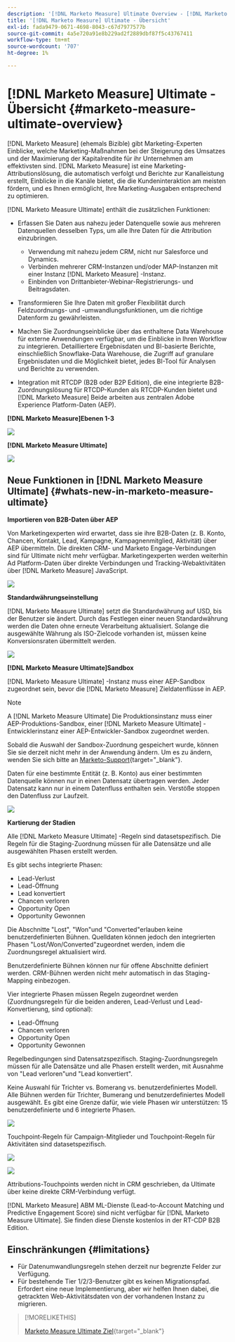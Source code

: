 ```yaml
---
description: '[!DNL Marketo Measure] Ultimate Overview - [!DNL Marketo Measure] - Produktdokumentation'
title: '[!DNL Marketo Measure] Ultimate - Übersicht'
exl-id: fada9479-0671-4698-8043-c67d7977577b
source-git-commit: 4a5e720a91e8b229ad2f2889dbf87f5c43767411
workflow-type: tm+mt
source-wordcount: '707'
ht-degree: 1%

---
```


# [!DNL Marketo Measure] Ultimate - Übersicht {#marketo-measure-ultimate-overview}

[!DNL Marketo Measure] (ehemals Bizible) gibt Marketing-Experten Einblicke, welche Marketing-Maßnahmen bei der Steigerung des Umsatzes und der Maximierung der Kapitalrendite für ihr Unternehmen am effektivsten sind. [!DNL Marketo Measure] ist eine Marketing-Attributionslösung, die automatisch verfolgt und Berichte zur Kanalleistung erstellt, Einblicke in die Kanäle bietet, die die Kundeninteraktion am meisten fördern, und es Ihnen ermöglicht, Ihre Marketing-Ausgaben entsprechend zu optimieren.

[!DNL Marketo Measure Ultimate] enthält die zusätzlichen Funktionen:

* Erfassen Sie Daten aus nahezu jeder Datenquelle sowie aus mehreren Datenquellen desselben Typs, um alle Ihre Daten für die Attribution einzubringen.
   * Verwendung mit nahezu jedem CRM, nicht nur Salesforce und Dynamics.
   * Verbinden mehrerer CRM-Instanzen und/oder MAP-Instanzen mit einer Instanz [!DNL Marketo Measure] -Instanz.
   * Einbinden von Drittanbieter-Webinar-Registrierungs- und Beitragsdaten.

* Transformieren Sie Ihre Daten mit großer Flexibilität durch Feldzuordnungs- und -umwandlungsfunktionen, um die richtige Datenform zu gewährleisten.

* Machen Sie Zuordnungseinblicke über das enthaltene Data Warehouse für externe Anwendungen verfügbar, um die Einblicke in Ihren Workflow zu integrieren. Detailliertere Ergebnisdaten und BI-basierte Berichte, einschließlich Snowflake-Data Warehouse, die Zugriff auf granulare Ergebnisdaten und die Möglichkeit bietet, jedes BI-Tool für Analysen und Berichte zu verwenden.

* Integration mit RTCDP (B2B oder B2P Edition), die eine integrierte B2B-Zuordnungslösung für RTCDP-Kunden als RTCDP-Kunden bietet und [!DNL Marketo Measure] Beide arbeiten aus zentralen Adobe Experience Platform-Daten (AEP).

**[!DNL Marketo Measure]Ebenen 1-3**

![](assets/marketo-measure-ultimate-overview-1.png)

**[!DNL Marketo Measure Ultimate]**

![](assets/marketo-measure-ultimate-overview-2.png)

## Neue Funktionen in [!DNL Marketo Measure Ultimate] {#whats-new-in-marketo-measure-ultimate}

**Importieren von B2B-Daten über AEP**

Von Marketingexperten wird erwartet, dass sie ihre B2B-Daten (z. B. Konto, Chancen, Kontakt, Lead, Kampagne, Kampagnenmitglied, Aktivität) über AEP übermitteln. Die direkten CRM- und Marketo Engage-Verbindungen sind für Ultimate nicht mehr verfügbar. Marketingexperten werden weiterhin Ad Platform-Daten über direkte Verbindungen und Tracking-Webaktivitäten über [!DNL Marketo Measure] JavaScript.

![](assets/marketo-measure-ultimate-overview-3.png)

**Standardwährungseinstellung**

[!DNL Marketo Measure Ultimate] setzt die Standardwährung auf USD, bis der Benutzer sie ändert. Durch das Festlegen einer neuen Standardwährung werden die Daten ohne erneute Verarbeitung aktualisiert. Solange die ausgewählte Währung als ISO-Zielcode vorhanden ist, müssen keine Konversionsraten übermittelt werden.

![](assets/marketo-measure-ultimate-overview-4.png)

**[!DNL Marketo Measure Ultimate]Sandbox**

[!DNL Marketo Measure Ultimate] -Instanz muss einer AEP-Sandbox zugeordnet sein, bevor die [!DNL Marketo Measure] Zieldatenflüsse in AEP.

>[!NOTE]
>
>A [!DNL Marketo Measure Ultimate] Die Produktionsinstanz muss einer AEP-Produktions-Sandbox, einer [!DNL Marketo Measure Ultimate] -Entwicklerinstanz einer AEP-Entwickler-Sandbox zugeordnet werden.

Sobald die Auswahl der Sandbox-Zuordnung gespeichert wurde, können Sie sie derzeit nicht mehr in der Anwendung ändern. Um es zu ändern, wenden Sie sich bitte an [Marketo-Support](https://nation.marketo.com/t5/support/ct-p/Support){target="_blank"}.

Daten für eine bestimmte Entität (z. B. Konto) aus einer bestimmten Datenquelle können nur in einen Datensatz übertragen werden. Jeder Datensatz kann nur in einem Datenfluss enthalten sein. Verstöße stoppen den Datenfluss zur Laufzeit.

![](assets/marketo-measure-ultimate-overview-5.png)

**Kartierung der Stadien**

Alle [!DNL Marketo Measure Ultimate] -Regeln sind datasetspezifisch. Die Regeln für die Staging-Zuordnung müssen für alle Datensätze und alle ausgewählten Phasen erstellt werden.

Es gibt sechs integrierte Phasen:

* Lead-Verlust
* Lead-Öffnung
* Lead konvertiert
* Chancen verloren
* Opportunity Open
* Opportunity Gewonnen

Die Abschnitte &quot;Lost&quot;, &quot;Won&quot;und &quot;Converted&quot;erlauben keine benutzerdefinierten Bühnen. Quelldaten können jedoch den integrierten Phasen &quot;Lost/Won/Converted&quot;zugeordnet werden, indem die Zuordnungsregel aktualisiert wird.

Benutzerdefinierte Bühnen können nur für offene Abschnitte definiert werden.
CRM-Bühnen werden nicht mehr automatisch in das Staging-Mapping einbezogen.

Vier integrierte Phasen müssen Regeln zugeordnet werden (Zuordnungsregeln für die beiden anderen, Lead-Verlust und Lead-Konvertierung, sind optional):

* Lead-Öffnung
* Chancen verloren
* Opportunity Open
* Opportunity Gewonnen

Regelbedingungen sind Datensatzspezifisch. Staging-Zuordnungsregeln müssen für alle Datensätze und alle Phasen erstellt werden, mit Ausnahme von &quot;Lead verloren&quot;und &quot;Lead konvertiert&quot;.

Keine Auswahl für Trichter vs. Bomerang vs. benutzerdefiniertes Modell. Alle Bühnen werden für Trichter, Bumerang und benutzerdefiniertes Modell ausgewählt. Es gibt eine Grenze dafür, wie viele Phasen wir unterstützen: 15 benutzerdefinierte und 6 integrierte Phasen.

![](assets/marketo-measure-ultimate-overview-6.png)

Touchpoint-Regeln für Campaign-Mitglieder und Touchpoint-Regeln für Aktivitäten sind datasetspezifisch.

![](assets/marketo-measure-ultimate-overview-7.png)

![](assets/marketo-measure-ultimate-overview-8.png)

Attributions-Touchpoints werden nicht in CRM geschrieben, da Ultimate über keine direkte CRM-Verbindung verfügt.

[!DNL Marketo Measure] ABM ML-Dienste (Lead-to-Account Matching und Predictive Engagement Score) sind nicht verfügbar für [!DNL Marketo Measure Ultimate]. Sie finden diese Dienste kostenlos in der RT-CDP B2B Edition.

## Einschränkungen {#limitations}

* Für Datenumwandlungsregeln stehen derzeit nur begrenzte Felder zur Verfügung.
* Für bestehende Tier 1/2/3-Benutzer gibt es keinen Migrationspfad. Erfordert eine neue Implementierung, aber wir helfen Ihnen dabei, die getrackten Web-Aktivitätsdaten von der vorhandenen Instanz zu migrieren.

>[!MORELIKETHIS]
>
>[Marketo Measure Ultimate Ziel](https://experienceleague.adobe.com/docs/experience-platform/destinations/catalog/adobe/marketo-measure-ultimate.html?lang=en){target="_blank"}
